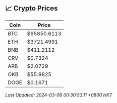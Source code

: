 ## 📈 Crypto Prices

| Coin | Price |
| ---- | ----- |
| BTC | $65850.6113 |
| ETH | $3721.4991 |
| BNB | $411.2112 |
| CRV | $0.7324 |
| ARB | $2.0729 |
| OKB | $55.9825 |
| DOGE | $0.1671 |

_Last Updated: 2024-03-06 00:30:53.11 +0800 HKT_